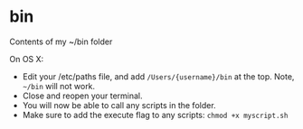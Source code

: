 # bin
Contents of my ~/bin folder

On OS X:
* Edit your /etc/paths file, and add `/Users/{username}/bin` at the top.  Note, `~/bin` will not work.
* Close and reopen your terminal.
* You will now be able to call any scripts in the folder.
* Make sure to add the execute flag to any scripts: `chmod +x myscript.sh`
